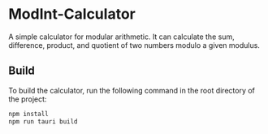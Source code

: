 # ModInt-Calculator

A simple calculator for modular arithmetic. It can calculate the sum, difference, product, and quotient of two numbers modulo a given modulus.

## Build

To build the calculator, run the following command in the root directory of the project:

```bash
npm install
npm run tauri build
```
